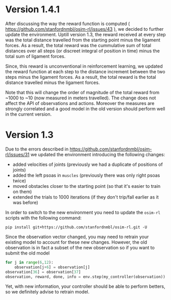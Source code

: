 # Version 1.4.1

After discussing the way the reward function is computed ( https://github.com/stanfordnmbl/osim-rl/issues/43 ), we decided to further update the environment. Uptill version 1.3, the reward received at every step was the total distance travelled from the starting point minus the ligament forces. As a result, the total reward was the cummulative sum of total distances over all steps (or discreet integral of position in time) minus the total sum of ligament forces.

Since, this reward is unconventional in reinforcement learning, we updated the reward function at each step to the distance increment between the two steps minus the ligament forces. As a result, the total reward is the total distance travelled minus the ligament forces. 

Note that this will change the order of magnitude of the total reward from ~1000 to ~10 (now measured in meters travelled). The change does not affect the API of observations and actions. Moreover the measures are strongly correlated and a good model in the old version should perform well in the current version.

# Version 1.3

Due to the errors described in https://github.com/stanfordnmbl/osim-rl/issues/31 we updated the environment
introducing the following changes:

* added velocities of joints (previously we had a duplicate of positions of joints)
* added the left psoas in `muscles` (previously there was only right psoas twice)
* moved obstacles closer to the starting point (so that it's easier to train on them)
* extended the trials to 1000 iterations (if they don't trip/fall earlier as it was before)

In order to switch to the new environment you need to update the `osim-rl` scripts with the following command:

    pip install git+https://github.com/stanfordnmbl/osim-rl.git -U


Since the observation vector changed, you may need to retrain your existing model to account for these new changes.
However, the old observation is in fact a subset of the new observation so if you want to submit the old model
```python
for j in range(6,12):
    observation[j+6] = observation[j]
observation[36] = observation[37]
observation, reward, done, info = env.step(my_controller(observation))
```
Yet, with new information, your controller should be able to perform betters, so we definitely advise to retrain model.
